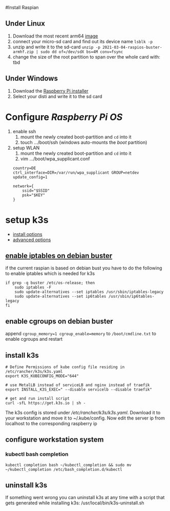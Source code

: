#Install Raspian
## Under Linux
1. Download the most recent arm64 [image](http://downloads.raspberrypi.org/raspios_arm64/images/)
2. connect your micro-sd card and find out its device name `lsblk -p`
3. unzip and write it to the sd-card `unzip -p 2021-03-04-raspios-buster-armhf.zip | sudo dd of=/dev/sdX bs=4M conv=fsync`
4. change the size of the root partition to span over the whole card with: tbd

## Under Windows
1. Download the [Raspberry Pi installer](https://www.raspberrypi.org/software/)
2. Select your disti and write it to the sd card


# Configure *Raspberry Pi OS*
1. enable ssh
    1. mount the newly created boot-partition and `cd` into it
    2. touch .../boot/ssh (windows auto-mounts the *boot* partition)
2. setup WLAN
    1. mount the newly created boot-partition and `cd` into it
    2. vim .../boot/wpa_supplicant.conf
    ```
    country=DE
    ctrl_interface=DIR=/var/run/wpa_supplicant GROUP=netdev
    update_config=1
    
    network={
        ssid="$SSID"
        psk="$KEY"
    }
    ```

# setup k3s

- [install options](https://rancher.com/docs/k3s/latest/en/installation/install-options/)
- [advanced options](https://rancher.com/docs/k3s/latest/en/advanced/)

## [enable iptables on debian buster](https://rancher.com/docs/k3s/latest/en/advanced/#enabling-legacy-iptables-on-raspbian-buster)
if the current raspian is based on debian bust you have to do the following to enable iptables which is needed for k3s
```
if grep -q buster /etc/os-release; then
    sudo iptables -F
    sudo update-alternatives --set iptables /usr/sbin/iptables-legacy
    sudo update-alternatives --set ip6tables /usr/sbin/ip6tables-legacy
fi
```
## enable cgroups on debian buster
append `cgroup_memory=1 cgroup_enable=memory` to `/boot/cmdline.txt` to enable cgroups and restart

## install k3s
```
# Define Permissions of kube config file residing in /etc/rancher/k3s/k3s.yaml
export K3S_KUBECONFIG_MODE="644"

# use MetalLB instead of serviceLB and nginx instead of traefik
export INSTALL_K3S_EXEC=" --disable servicelb --disable traefik"

# get and run install script
curl -sfL https://get.k3s.io | sh -
```

The  k3s config is stored under */etc/rancher/k3s/k3s.yaml*. Download it to your workstation and move it to ~/.kube/config. Now edit the server ip from localhost to the corresponding raspberry ip

## configure workstation system

### kubectl bash completion

```
kubectl completion bash ~/kubectl_completion && sudo mv ~/kubectl_completion /etc/bash_completion.d/kubectl
```

## uninstall k3s

If something went wrong you can uninstall k3s at any time with a script that gets generated while installing k3s: /usr/local/bin/k3s-uninstall.sh
